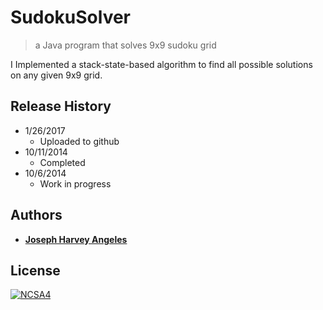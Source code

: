# SudokuSolver
> a Java program that solves 9x9 sudoku grid

I Implemented a stack-state-based algorithm to find all possible solutions on any given 9x9 grid.

## Release History
* 1/26/2017 
  * Uploaded to github
* 10/11/2014
  * Completed
* 10/6/2014
  * Work in progress
  
## Authors
* [**Joseph Harvey Angeles**](https://github.com/josephharveyangeles)
  
  
## License

[![NCSA4](https://licensebuttons.net/l/by-nc-sa/4.0/88x31.png)](http://creativecommons.org/licenses/by-nc-sa/4.0/)
